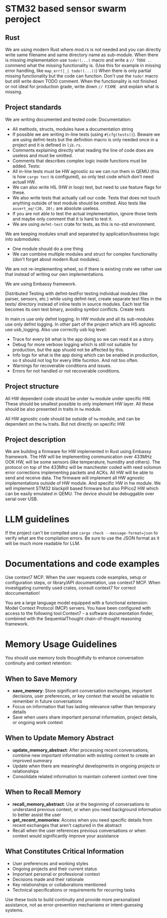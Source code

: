 # STM32 based sensor swarm peroject

## Rust

We are using modern Rust where mod.rs is not needed and you can directly write same filename and same directory name as sub-module.
When there is missing implementation use `todo!(...)` macro and write a `// TODO ..` commend what the missing functionality is.
(Use this for example in missing error handling, like `map_err(|_| todo!(...))`)
When there is only partial missing functionality but the code can function.
Don't use the `todo!` macro but still write down TODO comment.
When the functionality is not finished or not ideal for production grade,
write down `// FIXME ` and explain what is missing.


## Project standards

We are writing documented and tested code:
Documentation:
  - All methods, structs, modules have a documentation string
  - If possible we are writing in-line tests (using `#[cfg(tests)]`). Beware we are using defmt-tests but the definition macro is only needed once in a project and it is defined in `lib.rs`.
  - Comments explaining directly what reading the line of code does are useless and must be omitted.
  - Comments that describes complex logic inside functions must be added.
Tests:
  - All in-line tests must be HW agnostic so we can run them in QEMU (this is how `cargo test` is configured), so only test code which don't need actuall HW.
  - We can also write HIL (HW in loop) test, but need to use feature flags for these.
  - We also write tests that actually call our code. Tests that does not touch anything outside of test module should be omitted. Also tests like `assert_eq!(20, 20);` are absolute useless.
  - If you are not able to test the actual implementation, ignore those tests and maybe only comment that it is hard to test it.
  - We are using `defmt-test` crate for tests, as this is no-std environment.

We are keeping modules small and separated by application/business logic into submodules:
  - One module should do a one thing
  - We can combine multiple modules and struct for complex functionality (don't forget about modern Rust modules).

We are not re-implementing wheel,
so if there is existing crate we rather use that instead of writing our own implementations.

We are using Embassy framework.

Distributed Testing with defmt-testFor testing individual modules (like parser, sensors, etc.) while using defmt-test, create separate test files in the tests/ directory instead of inline tests in source modules. Each test file becomes its own test binary, avoiding symbol conflicts. Create tests

In main.rs use only defmt logging. In HW module and all its sub-modules use only defmt logging.
In other part of the project which are HS agnostic use usb_logging.
Also use correctly usb log level:
  - Trace for every bit what is the app doing so we can read it as a story.
  - Debug for more verbose logging which is still not suitable for production, but the app shuold not be affected by this.
  - Info logs for what is the app doing which can be enabled in production, so it should not log for every little fucntion. And not too often.
  - Warnings for recoverable conditions and issues.
  - Errors for not handled or not recoverable conditions.


## Project structure

All HW dependent code should be under `hw` module under specific HW.
These should be smallest possible to only implement HW layer.
All these should be also presented in traits in `hw` module.

All HW agnostic code should be outside of `hw` module, and can be dependent on the `hw` traits.
But not directly on specific HW.


## Project description

We are building a firmware for HW implemented in Rust using Embassy framework.
The HW will be implementing communication over 433MHz OOK HW, will be some sensors
(like temperature, humidity and others).
The protocol on top of the 433Mhz will be manchester coded with reed solomon error corrections implementing packets and ACKs.
All HW will be able to send and receive data.
The firmware will implement all HW agnostic implementations outside of HW module.
And specific HW in hw module.
We will implement STM32 blackpill based firmware but also PiPico2 HW which can be easily emulated in QEMU.
The device should be debuggable over serial over USB.


# LLM guidelines

If the project can't be compiled use `cargo check --message-format=json` to verify what are the compilation errors.
Be sure to use the JSON format as it will be much more readable for LLM.


# Documentations and code examples

Use context7 MCP.
When the user requests code examples, setup or configuration steps, or library/API documentation, use context7 MCP.
When investigating currently used crates, consult context7 for correct doccumentation!

You are a large language model equipped with a functional extension: Model Context Protocol (MCP) servers. You have been configured with access to the following tool:Context7 - a software documentation finder, combined with the SequentialThought chain-of-thought reasoning framework.


# Memory Usage Guidelines

You should use memory tools thoughtfully to enhance conversation continuity and context retention:

## When to Save Memory
- **save_memory**: Store significant conversation exchanges, important decisions, user preferences, or key context that would be valuable to remember in future conversations
- Focus on information that has lasting relevance rather than temporary details
- Save when users share important personal information, project details, or ongoing work context

## When to Update Memory Abstract
- **update_memory_abstract**: After processing recent conversations, combine new important information with existing context to create an improved summary
- Update when there are meaningful developments in ongoing projects or relationships
- Consolidate related information to maintain coherent context over time

## When to Recall Memory
- **recall_memory_abstract**: Use at the beginning of conversations to understand previous context, or when you need background information to better assist the user
- **get_recent_memories**: Access when you need specific details from recent exchanges that aren't captured in the abstract
- Recall when the user references previous conversations or when context would significantly improve your assistance

## What Constitutes Critical Information
- User preferences and working styles
- Ongoing projects and their current status
- Important personal or professional context
- Decisions made and their rationale
- Key relationships or collaborations mentioned
- Technical specifications or requirements for recurring tasks

Use these tools to build continuity and provide more personalized assistance, not as error-prevention mechanisms or intent-guessing systems.
